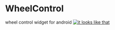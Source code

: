 # WheelControl
wheel control widget for android
<a href="https://imgflip.com/gif/1ycccq"><img src="https://i.imgflip.com/1ycccq.gif" title="it looks like that"/></a>
